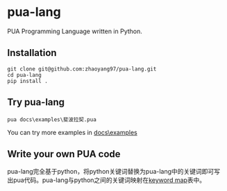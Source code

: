 
# pua-lang
PUA Programming Language written in Python.

## Installation
```
git clone git@github.com:zhaoyang97/pua-lang.git
cd pua-lang
pip install . 
```

## Try pua-lang
```
pua docs\examples\斐波拉契.pua
```
You can try more examples in [docs\examples](docs/examples)

## Write your own PUA code
pua-lang完全基于python，将python关键词替换为pua-lang中的关键词即可写出pua代码。pua-lang与python之间的关键词映射在[keyword map](docs/keyword_map.md)表中。
